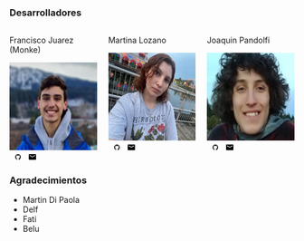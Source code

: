 ### Desarrolladores

<div style="display: flex; justify-content: space-between;">
 <div style="margin-right: 20px;">
  <p>Francisco Juarez (Monke)</p>
  <img src="assets/pancho.png" alt="Francisco Juarez (Monke)">
    <a href="https://github.com/franjuarez"><img src="assets/github.png" alt="GitHub" style="margin-left: 10px;"></a>
    <a href="mailto:fjuarez@fi.uba.ar"><img src="assets/email.png" alt="Mail" style="margin-left: 10px;"></a>
 </div>

 <div style="margin-right: 20px;">
  <p>Martina Lozano</p>
  <img src="assets/martina.png" alt="Martina Lozano">
    <a href="https://github.com/MLozano01"><img src="assets/github.png" alt="GitHub" style="margin-left: 10px;"></a>
    <a href="mailto:mlozano@fi.uba.ar"><img src="assets/email.png" alt="Mail" style="margin-left: 10px;"></a>
 </div>

 <div>
  <p>Joaquin Pandolfi</p>
  <img src="assets/joaquin.png" alt="Joaquin Pandolfi">
    <a href="https://github.com/PandolfiJoaquin"><img src="assets/github.png" alt="GitHub" style="margin-left: 10px;"></a>
    <a href="mailto:joacopandolfi@gmail.com"><img src="assets/email.png" alt="Mail" style="margin-left: 10px;"></a>
 </div>
</div>


### Agradecimientos
- Martin Di Paola
- Delf
- Fati
- Belu
